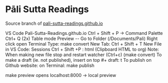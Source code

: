 # Pāli Sutta Readings

Source branch of [pali-sutta-readings.github.io](https://pali-sutta-readings.github.io)

VS Code Pali-Sutta-Readings.github.io 
Ctrl + Shift + P → Command Palette 
Ctrl+ Q (2x) Table mode 
Preview -- Go to Folder (/Documents/Pali) 
Right click open Terminal 
Type: make convert 
New Tab: Ctrl + Shift + T 
New File in VS Code: Sessions 
Ctrl + Shift +P : html (Clipboard HTML to org)
Note: When making new file stop and restart watcher (Ctrl+c) (make convert) 
To make a draft (ie. not published), insert on top #+ draft: t 
To publish on Github website: on Terminal: make publish

make preview
opens localhost:8000 → local preview

